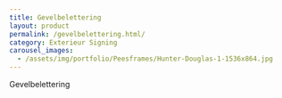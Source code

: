 ```yaml
---
title: Gevelbelettering
layout: product
permalink: /gevelbelettering.html/
category: Exterieur Signing
carousel_images:
  - /assets/img/portfolio/Peesframes/Hunter-Douglas-1-1536x864.jpg
---
```


Gevelbelettering
